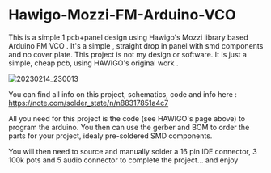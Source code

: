 # Hawigo-Mozzi-FM-Arduino-VCO

This is a simple 1 pcb+panel design using Hawigo's Mozzi library based Arduino FM VCO . 
It's a simple , straight drop in panel with smd components and no cover plate. 
This project is not my design or software. It is just a simple, cheap pcb, using HAWIGO's original work . 

![20230214_230013](https://user-images.githubusercontent.com/42693458/218882665-c96f752d-ffca-4a08-a546-ddc22298d33b.jpg)

You can find all info on this project, schematics, code and info here : https://note.com/solder_state/n/n88317851a4c7

All you need for this project is the code (see HAWIGO's page above) to program the arduino.
You then can use the gerber and BOM to order the parts for your project, idealy pre-soldered SMD components.

You will then need to source and manually solder a 16 pin IDE connector, 3 100k pots and 5 audio connector to complete the project...
and enjoy
